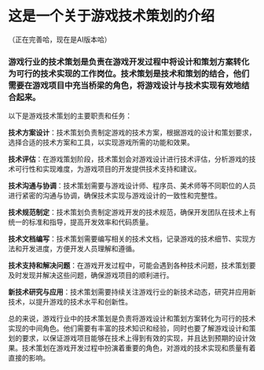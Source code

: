 # 这是一个关于游戏技术策划的介绍
（正在完善哈，现在是AI版本哈）

###  游戏行业的技术策划是负责在游戏开发过程中将设计和策划方案转化为可行的技术实现的工作岗位。技术策划是技术和策划的结合，他们需要在游戏项目中充当桥梁的角色，将游戏设计与技术实现有效地结合起来。

以下是游戏技术策划的主要职责和任务：

**技术方案设计**：技术策划负责制定游戏的技术方案，根据游戏的设计和策划要求，选择合适的技术方案和工具，以实现游戏所需的功能和效果。

**技术评估**：在游戏策划阶段，技术策划会对游戏设计进行技术评估，分析游戏的技术可行性和实现难度，为游戏项目的开发提供技术支持和建议。

**技术沟通与协调**：技术策划需要与游戏设计师、程序员、美术师等不同职位的人员进行紧密的沟通与协调，确保技术实现与游戏设计的一致性和完整性。

**技术规范制定**：技术策划负责制定游戏开发的技术规范，确保开发团队在技术上有统一的标准和指导，提高开发效率和代码质量。

**技术文档编写**：技术策划需要编写相关的技术文档，记录游戏的技术细节、实现方法和开发进度，方便开发人员理解和遵循。

**技术支持和解决问题**：在游戏开发过程中，可能会遇到各种技术问题，技术策划要及时发现并解决这些问题，确保游戏项目的顺利进行。

**新技术研究与应用**：技术策划需要持续关注游戏行业的新技术动态，研究并应用新技术，以提升游戏的技术水平和创新性。

总的来说，游戏行业中的技术策划是负责将游戏设计和策划方案转化为可行的技术实现的中间角色。他们需要有丰富的技术知识和经验，同时也要了解游戏设计和策划的要求，以保证游戏项目能够在技术上得到有效的实现，并且达到预期的设计效果。技术策划在游戏开发过程中扮演着重要的角色，对游戏的技术实现和质量有着直接的影响。